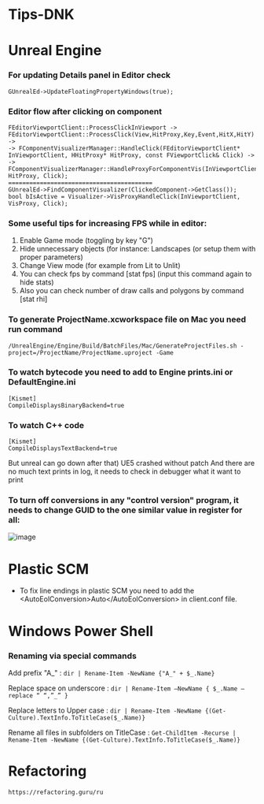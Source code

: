 # Tips-DNK

# Unreal Engine

### For updating Details panel in Editor check
```
GUnrealEd->UpdateFloatingPropertyWindows(true); 
```

### Editor flow after clicking on component
```
FEditorViewportClient::ProcessClickInViewport -> FEditorViewportClient::ProcessClick(View,HitProxy,Key,Event,HitX,HitY) ->
-> FComponentVisualizerManager::HandleClick(FEditorViewportClient* InViewportClient, HHitProxy* HitProxy, const FViewportClick& Click) ->
-> FComponentVisualizerManager::HandleProxyForComponentVis(InViewportClient, HitProxy, Click);
=========================================
GUnrealEd->FindComponentVisualizer(ClickedComponent->GetClass());
bool bIsActive = Visualizer->VisProxyHandleClick(InViewportClient, VisProxy, Click);
```

### Some useful tips for increasing FPS while in editor:

1. Enable Game mode (toggling by key "G")
2. Hide unnecessary objects (for instance: Landscapes (or setup them with proper parameters)
3. Change View mode (for example from Lit to Unlit)
4. You can check fps by command [stat fps] (input this command again to hide stats)
5. Also you can check number of draw calls and polygons by command [stat rhi]

### To generate ProjectName.xcworkspace file on Mac you need run command
```
/UnrealEngine/Engine/Build/BatchFiles/Mac/GenerateProjectFiles.sh -project=/ProjectName/ProjectName.uproject -Game
```

### To watch bytecode you need to add to Engine prints.ini or DefaultEngine.ini
```
[Kismet]
CompileDisplaysBinaryBackend=true
```

### To watch C++ code 
```
[Kismet]
CompileDisplaysTextBackend=true
```

But unreal can go down after that) UE5 crashed without patch
And there are no much text prints in log, it needs to check in debugger what it want to print


### To turn off conversions in any "control version" program, it needs to change GUID to the one similar value in register for all:
![image](https://user-images.githubusercontent.com/14108292/154050415-724f22a9-745f-4e0c-b269-c389515725f3.png)



# Plastic SCM

 - To fix line endings in plastic SCM you need to add the \<AutoEolConversion\>Auto\</AutoEolConversion\> in client.conf file.

# Windows Power Shell

### Renaming via special commands

Add prefix "A_" :
``` dir | Rename-Item -NewName {"A_" + $_.Name} ```

Replace space on underscore : 
``` dir | Rename-Item –NewName { $_.Name –replace “ “,”_” } ```

Replace letters to Upper case : 
``` dir | Rename-Item -NewName {(Get-Culture).TextInfo.ToTitleCase($_.Name)} ```

Rename all files in subfolders on TitleCase : 
``` Get-ChildItem -Recurse | Rename-Item -NewName {(Get-Culture).TextInfo.ToTitleCase($_.Name)} ```



# Refactoring 

``` https://refactoring.guru/ru ```


